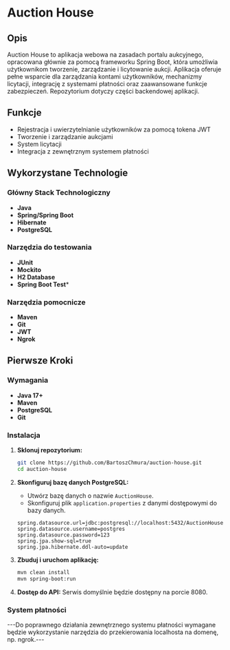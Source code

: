 # Auction House

## Opis
Auction House to aplikacja webowa na zasadach portalu aukcyjnego, opracowana głównie za pomocą frameworku Spring Boot, która umożliwia użytkownikom tworzenie, zarządzanie i licytowanie aukcji. Aplikacja oferuje pełne wsparcie dla zarządzania kontami użytkowników, mechanizmy licytacji, integrację z systemami płatności oraz zaawansowane funkcje zabezpieczeń. Repozytorium dotyczy części backendowej aplikacji.

## Funkcje
- Rejestracja i uwierzytelnianie użytkowników za pomocą tokena JWT
- Tworzenie i zarządzanie aukcjami
- System licytacji
- Integracja z zewnętrznym systemem płatności

## Wykorzystane Technologie

### Główny Stack Technologiczny
- **Java**
- **Spring/Spring Boot**
- **Hibernate**
- **PostgreSQL**

### Narzędzia do testowania
- **JUnit**
- **Mockito**
- **H2 Database**
- **Spring Boot Test***

### Narzędzia pomocnicze
- **Maven**
- **Git**
- **JWT**
- **Ngrok**

## Pierwsze Kroki

### Wymagania
- **Java 17+**
- **Maven**
- **PostgreSQL**
- **Git**

### Instalacja

1. **Sklonuj repozytorium:**
    ```bash
    git clone https://github.com/BartoszChmura/auction-house.git
    cd auction-house
    ```

2. **Skonfiguruj bazę danych PostgreSQL:**
    - Utwórz bazę danych o nazwie `AuctionHouse`.
    - Skonfiguruj plik `application.properties` z danymi dostępowymi do bazy danych.
    ```properties
    spring.datasource.url=jdbc:postgresql://localhost:5432/AuctionHouse
    spring.datasource.username=postgres
    spring.datasource.password=123
    spring.jpa.show-sql=true
    spring.jpa.hibernate.ddl-auto=update
    ```

3. **Zbuduj i uruchom aplikację:**
    ```bash
    mvn clean install
    mvn spring-boot:run
    ```

4. **Dostęp do API:**
    Serwis domyślnie będzie dostępny na porcie 8080.

### System płatności

---Do poprawnego działania zewnętrznego systemu płatności wymagane będzie wykorzystanie narzędzia do przekierowania localhosta na domenę, np. ngrok.---


